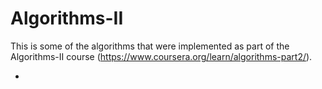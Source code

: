 # Algorithms-II

This is some of the algorithms that were implemented as part of the Algorithms-II course (https://www.coursera.org/learn/algorithms-part2/).

- 
